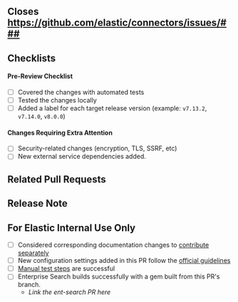 ## Closes https://github.com/elastic/connectors/issues/###


<!--Provide a general description of the code changes in your pull request.
If the change relates to a specific issue, include the link at the top.

If this is an ad-hoc/trivial change and does not have a corresponding
issue, please describe your changes in enough details, so that reviewers
and other team members can understand the reasoning behind the pull request.-->

## Checklists

<!--You can remove unrelated items from checklists below and/or add new
items that may help during the review.-->

#### Pre-Review Checklist
- [ ] Covered the changes with automated tests
- [ ] Tested the changes locally
- [ ] Added a label for each target release version (example: `v7.13.2`, `v7.14.0`, `v8.0.0`)

#### Changes Requiring Extra Attention

<!--Please call out any changes that require special attention from the
reviewers and/or increase the risk to availability or security of the
system after deployment. Remove the ones that don't apply.-->

- [ ] Security-related changes (encryption, TLS, SSRF, etc)
- [ ] New external service dependencies added.

## Related Pull Requests

<!--List any relevant PRs here or remove the section if this is a standalone PR.

* https://github.com/elastic/.../pull/123-->

## Release Note

<!--If you think this enhancement/fix should be included in the release notes,
please write a concise user-facing description of the change here.
You should also label the PR with `release_note` so the release notes
author(s) can easily look it up.-->

## For Elastic Internal Use Only
- [ ] Considered corresponding documentation changes to [contribute separately](https://github.com/elastic/enterprise-search-pubs#contribute-docs-changes-for-product-changes)
- [ ] New configuration settings added in this PR follow the [official guidelines](https://github.com/elastic/ent-search/blob/main/doc/enterprise-search-config.md)
- [ ] [Manual test steps](https://github.com/elastic/connectors/blob/main/docs/INTERNAL.md#minimal-manual-tests)  are successful
- [ ] Enterprise Search builds successfully with a gem built from this PR's branch.
  - _Link the ent-search PR here_
